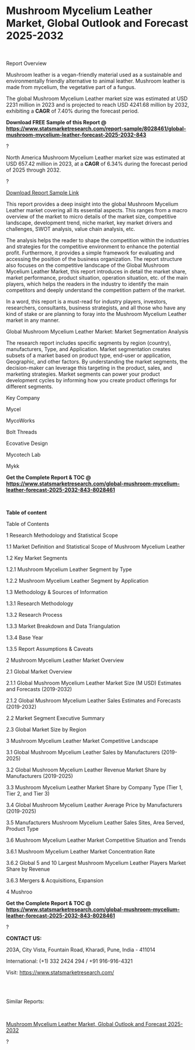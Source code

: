 <h1>Mushroom Mycelium Leather Market, Global Outlook and Forecast 2025-2032</h1><br/><p>Report Overview</p>
 
 
 
 <p>Mushroom leather is a vegan-friendly material used as a sustainable and environmentally friendly alternative to animal leather. Mushroom leather is made from mycelium, the vegetative part of a fungus.</p>
 
 
 
 <p>The global Mushroom Mycelium Leather market size was estimated at USD 2231 million in 2023 and is projected to reach USD 4241.68 million by 2032, exhibiting a <strong>CAGR</strong> of 7.40% during the forecast period.</p>
 
 
 
 <div><b>Download FREE Sample of this Report @ <a href="https://www.statsmarketresearch.com/download-free-sample/8028461/global-mushroom-mycelium-leather-forecast-2025-2032-843">https://www.statsmarketresearch.com/report-sample/8028461/global-mushroom-mycelium-leather-forecast-2025-2032-843</a></b></div>
 
 
 
 <p>? </p>
 
 
 
 <p>North America Mushroom Mycelium Leather market size was estimated at USD 657.42 million in 2023, at a <strong>CAGR</strong> of 6.34% during the forecast period of 2025 through 2032.</p>
 
 
 
 <p>? </p>
 
 
 
 <p><a href="https://www.statsmarketresearch.com/download-free-sample/8028461/global-mushroom-mycelium-leather-forecast-2025-2032-843">Download Report Sample Link</a></p>
 
 
 
 <p>This report provides a deep insight into the global Mushroom Mycelium Leather market covering all its essential aspects. This ranges from a macro overview of the market to micro details of the market size, competitive landscape, development trend, niche market, key market drivers and challenges, SWOT analysis, value chain analysis, etc.</p>
 
 
 
 <p>The analysis helps the reader to shape the competition within the industries and strategies for the competitive environment to enhance the potential profit. Furthermore, it provides a simple framework for evaluating and accessing the position of the business organization. The report structure also focuses on the competitive landscape of the Global Mushroom Mycelium Leather Market, this report introduces in detail the market share, market performance, product situation, operation situation, etc. of the main players, which helps the readers in the industry to identify the main competitors and deeply understand the competition pattern of the market.</p>
 
 
 
 <p>In a word, this report is a must-read for industry players, investors, researchers, consultants, business strategists, and all those who have any kind of stake or are planning to foray into the Mushroom Mycelium Leather market in any manner.</p>
 
 
 
 <p>Global Mushroom Mycelium Leather Market: Market Segmentation Analysis</p>
 
 
 
 <p>The research report includes specific segments by region (country), manufacturers, Type, and Application. Market segmentation creates subsets of a market based on product type, end-user or application, Geographic, and other factors. By understanding the market segments, the decision-maker can leverage this targeting in the product, sales, and marketing strategies. Market segments can power your product development cycles by informing how you create product offerings for different segments.</p>
 
 
 
 <p>Key Company</p>
 
 
 
 <p>Mycel</p>
 
 
 
 <p>MycoWorks</p>
 
 
 
 <p>Bolt Threads</p>
 
 
 
 <p>Ecovative Design</p>
 
 
 
 <p>Mycotech Lab</p>
 
 
 
 <p>Mykk</p>
 
 
 
 <div><b>Get the Complete Report & TOC @ <a href="https://www.statsmarketresearch.com/global-mushroom-mycelium-leather-forecast-2025-2032-843-8028461">https://www.statsmarketresearch.com/global-mushroom-mycelium-leather-forecast-2025-2032-843-8028461</a></b></div>
 
 
 
 <p><br />
 
 <b>Table of content</b></p>
 
 
 
 <p>Table of Contents<br />
 
 1 Research Methodology and Statistical Scope<br />
 
 1.1 Market Definition and Statistical Scope of Mushroom Mycelium Leather<br />
 
 1.2 Key Market Segments<br />
 
 1.2.1 Mushroom Mycelium Leather Segment by Type<br />
 
 1.2.2 Mushroom Mycelium Leather Segment by Application<br />
 
 1.3 Methodology & Sources of Information<br />
 
 1.3.1 Research Methodology<br />
 
 1.3.2 Research Process<br />
 
 1.3.3 Market Breakdown and Data Triangulation<br />
 
 1.3.4 Base Year<br />
 
 1.3.5 Report Assumptions & Caveats<br />
 
 2 Mushroom Mycelium Leather Market Overview<br />
 
 2.1 Global Market Overview<br />
 
 2.1.1 Global Mushroom Mycelium Leather Market Size (M USD) Estimates and Forecasts (2019-2032)<br />
 
 2.1.2 Global Mushroom Mycelium Leather Sales Estimates and Forecasts (2019-2032)<br />
 
 2.2 Market Segment Executive Summary<br />
 
 2.3 Global Market Size by Region<br />
 
 3 Mushroom Mycelium Leather Market Competitive Landscape<br />
 
 3.1 Global Mushroom Mycelium Leather Sales by Manufacturers (2019-2025)<br />
 
 3.2 Global Mushroom Mycelium Leather Revenue Market Share by Manufacturers (2019-2025)<br />
 
 3.3 Mushroom Mycelium Leather Market Share by Company Type (Tier 1, Tier 2, and Tier 3)<br />
 
 3.4 Global Mushroom Mycelium Leather Average Price by Manufacturers (2019-2025)<br />
 
 3.5 Manufacturers Mushroom Mycelium Leather Sales Sites, Area Served, Product Type<br />
 
 3.6 Mushroom Mycelium Leather Market Competitive Situation and Trends<br />
 
 3.6.1 Mushroom Mycelium Leather Market Concentration Rate<br />
 
 3.6.2 Global 5 and 10 Largest Mushroom Mycelium Leather Players Market Share by Revenue<br />
 
 3.6.3 Mergers & Acquisitions, Expansion<br />
 
 4 Mushroo</p>
 
 
 
 <div><b>Get the Complete Report & TOC @ <a href="https://www.statsmarketresearch.com/global-mushroom-mycelium-leather-forecast-2025-2032-843-8028461">https://www.statsmarketresearch.com/global-mushroom-mycelium-leather-forecast-2025-2032-843-8028461</a></b></div>
 
 
 
 <p>? </p>
 
 
 
 <p><b>CONTACT US:</b><br />
 
 203A, City Vista, Fountain Road, Kharadi, Pune, India - 411014<br />
 
 International: (+1) 332 2424 294 / +91 916-916-4321<br />
 
 Visit: <a href="https://www.statsmarketresearch.com/">https://www.statsmarketresearch.com/</a><br />
 
 <br />
 
 <br />
 
 Similar Reports:<br />
 
 <br />
 
 <a href="https://www.statsmarketresearch.com/global-mushroom-mycelium-leather-forecast-2025-2032-753-8028437">Mushroom Mycelium Leather Market, Global Outlook and Forecast 2025-2032</a><br />
 
 ? </p>